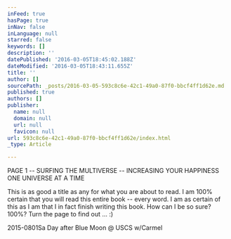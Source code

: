 ```yaml
---
inFeed: true
hasPage: true
inNav: false
inLanguage: null
starred: false
keywords: []
description: ''
datePublished: '2016-03-05T18:45:02.188Z'
dateModified: '2016-03-05T18:43:11.655Z'
title: ''
author: []
sourcePath: _posts/2016-03-05-593c8c6e-42c1-49a0-87f0-bbcf4ff1d62e.md
published: true
authors: []
publisher:
  name: null
  domain: null
  url: null
  favicon: null
url: 593c8c6e-42c1-49a0-87f0-bbcf4ff1d62e/index.html
_type: Article

---
```

PAGE 1 -- SURFING THE MULTIVERSE -- INCREASING YOUR HAPPINESS ONE UNIVERSE AT A TIME

This is as good a title as any for what you are about to read. I am 100% certain that you will read this entire book -- every word. I am as certain of this as I am that I in fact finish writing this book. How can I be so sure? 100%? Turn the page to find out ... :)

2015-0801Sa Day after Blue Moon @ USCS w/Carmel